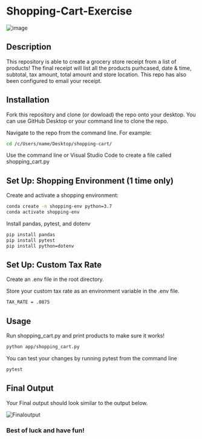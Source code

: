 # Shopping-Cart-Exercise

![image](https://user-images.githubusercontent.com/59658326/79157091-f57c6b80-7da1-11ea-92c0-fad8185bff36.png)

## Description

This repository is able to create a grocery store receipt from a list of products! The final receipt will list all the products purhcased, date & time, subtotal, tax amount, total amount and store location. This repo has also been configured to email your receipt.  

## Installation

Fork this repository and clone (or dowload) the repo onto your desktop. You can use GitHub Desktop or your command line to clone the repo. 

Navigate to the repo from the command line. For example:

```sh
cd /c/Users/name/Desktop/shopping-cart/
```

Use the command line or Visual Studio Code to create a file called shopping_cart.py 

## Set Up: Shopping Environment (1 time only)

Create and activate a shopping environment:
```sh
conda create -n shopping-env python=3.7
conda activate shopping-env
```
Install pandas, pytest, and dotenv
```sh
pip install pandas
pip install pytest
pip install python=dotenv
```

## Set Up: Custom Tax Rate

Create an .env file in the root directory.

Store your custom tax rate as an environment variable in the .env file.

```sh
TAX_RATE = .0875
```

## Usage

Run shopping_cart.py and print products to make sure it works!
```sh
python app/shopping_cart.py
```

You can test your changes by running pytest from the command line
```sh
pytest
```

## Final Output
Your Final output should look similar to the output below. 

![Finaloutput](https://user-images.githubusercontent.com/59658326/74206823-0ba76780-4c4b-11ea-93c5-10b0020e38cf.JPG)

### Best of luck and have fun!

